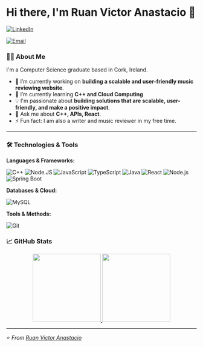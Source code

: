 # Hi there, I'm Ruan Victor Anastacio 👋

[![LinkedIn](https://img.shields.io/badge/LinkedIn-0A66C2?style=for-the-badge&logo=linkedin&logoColor=white)](https://www.linkedin.com/in/chloe-anastacio-ba3442211/)
<!-- [![Portfolio](https://img.shields.io/badge/Portfolio-%23000000.svg?style=for-the-badge&logo=firefox&logoColor=white)](https://your-portfolio-website.com) -->
[![Email](https://img.shields.io/badge/Email-D14836?style=for-the-badge&logo=gmail&logoColor=white)](mailto:chloeanastacio1512@gmail.com)

### 👨‍💻 About Me

I'm a Computer Science graduate based in Cork, Ireland.

*   🔭 I’m currently working on **building a scalable and user-friendly music reviewing website**.
*   🌱 I’m currently learning **C++ and Cloud Computing**
*   💡 I'm passionate about **building solutions that are scalable, user-friendly, and make a positive impact**.
*   💬 Ask me about **C++, APIs, React**.
*   ⚡ Fun fact: I am also a writer and music reviewer in my free time.

---

### 🛠️ Technologies & Tools

**Languages & Frameworks:**

![C++](https://img.shields.io/badge/C++-00599C?style=flat-square&logo=cplusplus&logoColor=black)
![Node.JS](https://img.shields.io/badge/Node.JS-5FA04E?style=flat-square&logo=nodedotjs&logoColor=black)
![JavaScript](https://img.shields.io/badge/JavaScript-F7DF1E?style=flat-square&logo=javascript&logoColor=black)
![TypeScript](https://img.shields.io/badge/TypeScript-3178C6?style=flat-square&logo=cplusplus&logoColor=white)
![Java](https://img.shields.io/badge/Java-ED8B00?style=flat-square&logo=openjdk&logoColor=white)
![React](https://img.shields.io/badge/React-20232A?style=flat-square&logo=react&logoColor=61DAFB)
![Node.js](https://img.shields.io/badge/Node.js-339933?style=flat-square&logo=nodedotjs&logoColor=white)
![Spring Boot](https://img.shields.io/badge/Spring_Boot-6DB33F?style=flat-square&logo=springboot&logoColor=white)

**Databases & Cloud:**

![MySQL](https://img.shields.io/badge/MySQL-4479A1?style=flat-square&logo=mysql&logoColor=white)

**Tools & Methods:**

![Git](https://img.shields.io/badge/Git-F05032?style=flat-square&logo=git&logoColor=white)

<!-- ---

### 🚀 Featured Projects

Here are a few projects I've built that I'm particularly proud of:

1.  **[Project Name](https://github.com/yourusername/repo-name)** | ![Tech](https://img.shields.io/badge/Tech-React%2FNode.js%2FAWS-informational)
    > A brief, one-sentence description of the project's purpose.
    - **Key Achievement:** Built a feature that resulted in [quantifiable result, e.g., 40% faster load times].
    - **Live Demo:** [🔗 Try it here](https://your-live-demo-link.com)

2.  **[Another Project](https://github.com/yourusername/another-repo)** | ![Tech](https://img.shields.io/badge/Tech-Python%2FFastAPI%2FRedis-informational)
    > A brief, one-sentence description.
    - **Key Achievement:** Implemented [specific technology/technique] to solve [specific problem].

--- -->

### 📈 GitHub Stats

<p align="center">
  <a href="https://github.com/rabisc00">
    <img height="180em" src="https://github-readme-stats.vercel.app/api?username=rabisc00&show_icons=true&theme=radical&hide_border=true&count_private=true" />
    <img height="180em" src="https://github-readme-stats.vercel.app/api/top-langs/?username=rabisc00&theme=radical&hide_border=true&layout=compact&langs_count=8" />
  </a>
</p>

---

⭐️ *From [Ruan Victor Anastacio](https://github.com/yourusername)*

